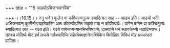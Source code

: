 +++
title = "15 आढ्योऽभिजनवानस्मि"

+++
।।16.15।। ननु धनेन कुलेन वा कश्चित्त्वत्तुल्यः स्यादित्यत आह -- आढ्य इति।
आढ्यो धनी अभिजनवान् कुलीनोऽप्यहमेवास्मि अतः कोऽन्योऽस्ति सदृशो मया न
कोपीत्यर्थः। यागेन दानेन वा कश्चितुल्यः स्यादित्यत आह -- यक्ष्य इति।
यक्ष्ये यागेनाप्यन्यानभिभविष्यामि; दास्यामि धनं स्तावकेभ्यो नटादिभ्यश्च।
ततश्च मोदिष्ये मोदं हर्षं लप्स्ये नर्तक्यादिभिः सहेत्येवमज्ञानेनाविवेकेन
विमोहिता विविधं मोहं भ्रमपरंपरां प्रापिताः।

